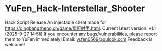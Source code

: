 # YuFen_Hack-Interstellar_Shooter
Hack Script Release An injectable cheat made for https://dingbangzheng.cn/game/星际射手.html. Current latest version: v1.1 (2025-9-27 14:58) If you encounter any bugs/vulnerabilities, please report them to YuFen immediately! Email: yufen0569@oulook.com Feedback is welcome!
